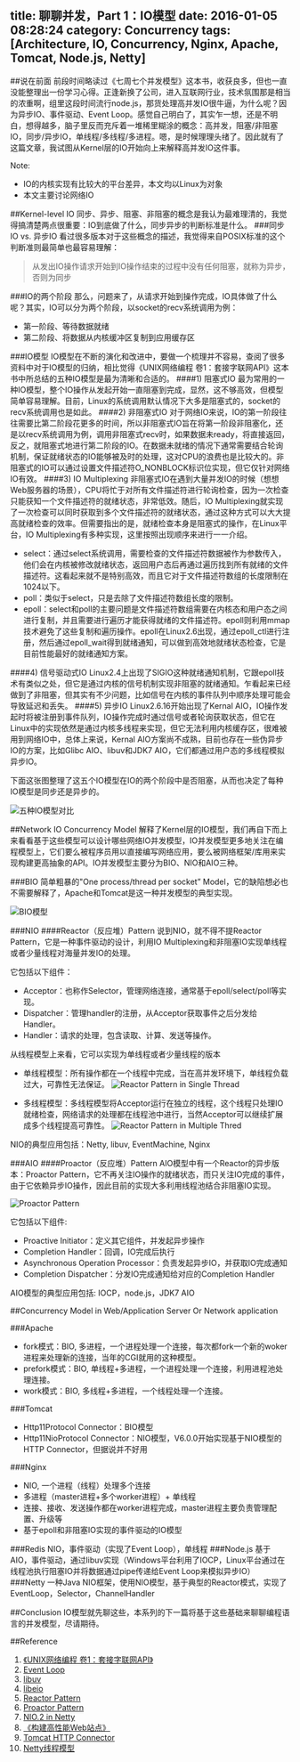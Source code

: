 title: 聊聊并发，Part 1：IO模型
date: 2016-01-05 08:28:24
category: Concurrency
tags: [Architecture, IO, Concurrency, Nginx, Apache, Tomcat, Node.js, Netty]
---

##说在前面
前段时间略读过《七周七个并发模型》这本书，收获良多，但也一直没能整理出一份学习心得。正逢新换了公司，进入互联网行业，技术氛围那是相当的浓重啊，组里这段时间流行node.js，那货处理高并发IO很牛逼，为什么呢？因为异步IO、事件驱动、Event Loop。感觉自己明白了，其实乍一想，还是不明白，想得越多，脑子里反而充斥着一堆稀里糊涂的概念：高并发，阻塞/非阻塞IO，同步/异步IO，单线程/多线程/多进程。嗯，是时候理理头绪了。因此就有了这篇文章，我试图从Kernel层的IO开始向上来解释高并发IO这件事。<!-- more -->

Note:
- IO的内核实现有比较大的平台差异，本文均以Linux为对象
- 本文主要讨论网络IO

##Kernel-level IO
同步、异步、阻塞、非阻塞的概念是我认为最难理清的，我觉得搞清楚两点很重要：IO到底做了什么，同步异步的判断标准是什么。
###同步IO vs. 异步IO
看过很多版本对于这些概念的描述，我觉得来自POSIX标准的这个判断准则最简单也最容易理解：

>从发出IO操作请求开始到IO操作结束的过程中没有任何阻塞，就称为异步，否则为同步

###IO的两个阶段
那么，问题来了，从请求开始到操作完成，IO具体做了什么呢？其实，IO可以分为两个阶段，以socket的recv系统调用为例：
- 第一阶段、等待数据就绪
- 第二阶段、将数据从内核缓冲区复制到应用缓存区

###IO模型
IO模型在不断的演化和改进中，要做一个梳理并不容易，查阅了很多资料中对于IO模型的归纳，相比觉得《UNIX网络编程 卷1：套接字联网API》这本书中所总结的五种IO模型是最为清晰和合适的。
####1) 阻塞式IO
最为常用的一种IO模型，整个IO操作从发起开始一直阻塞到完成，显然，这不够高效，但模型简单容易理解。目前，Linux的系统调用默认情况下大多是阻塞式的，socket的recv系统调用也是如此。
####2) 非阻塞式IO
对于网络IO来说，IO的第一阶段往往需要比第二阶段花更多的时间，所以非阻塞式IO旨在将第一阶段非阻塞化，还是以recv系统调用为例，调用非阻塞式recv时，如果数据未ready，将直接返回，反之，就阻塞式地进行第二阶段的IO。在数据未就绪的情况下通常需要结合轮询机制，保证就绪状态的IO能够被及时的处理，这对CPU的浪费也是比较大的。非阻塞式的IO可以通过设置文件描述符O_NONBLOCK标识位实现，但它仅针对网络IO有效。
####3) IO Multiplexing
非阻塞式IO在遇到大量并发IO的时候（想想Web服务器的场景），CPU将忙于对所有文件描述符进行轮询检查，因为一次检查只能获知一个文件描述符的就绪状态，非常低效。随后，IO Multiplexing就实现了一次检查可以同时获取到多个文件描述符的就绪状态，通过这种方式可以大大提高就绪检查的效率。但需要指出的是，就绪检查本身是阻塞式的操作，在Linux平台，IO Multiplexing有多种实现，这里按照出现顺序来进行一一介绍。
- select：通过select系统调用，需要检查的文件描述符数据被作为参数传入，他们会在内核被修改就绪状态，返回用户态后再通过遍历找到所有就绪的文件描述符。这看起来就不是特别高效，而且它对于文件描述符数组的长度限制在1024以下。
- poll：类似于select，只是去除了文件描述符数组长度的限制。
- epoll：select和poll的主要问题是文件描述符数组需要在内核态和用户态之间进行复制，并且需要进行遍历才能获得就绪的文件描述符。epoll则利用mmap技术避免了这些复制和遍历操作。epoll在Linux2.6出现，通过epoll_ctl进行注册，然后通过epoll_wait得到就绪通知，可以做到高效地就绪状态检查，它是目前性能最好的就绪通知方案。

####4) 信号驱动式IO
Linux2.4上出现了SIGIO这种就绪通知机制，它跟epoll技术有类似之处，但它是通过内核的信号机制实现非阻塞的就绪通知。乍看起来已经做到了非阻塞，但其实有不少问题，比如信号在内核的事件队列中顺序处理可能会导致延迟和丢失。
####5) 异步IO
Linux2.6.16开始出现了Kernal AIO，IO操作发起时将被注册到事件队列，IO操作完成时通过信号或者轮询获取状态，但它在Linux中的实现依然是通过内核多线程来实现，但它无法利用内核缓存区，很难被用到网络IO中，总体上来说，Kernal AIO方案尚不成熟，目前也存在一些伪异步IO的方案，比如Glibc AIO、libuv和JDK7 AIO，它们都通过用户态的多线程模拟异步IO。


下面这张图整理了这五个IO模型在IO的两个阶段中是否阻塞，从而也决定了每种IO模型是同步还是异步的。

![五种IO模型对比](/img/io-models.png)

##Network IO Concurrency Model
解释了Kernel层的IO模型，我们再自下而上来看看基于这些模型可以设计哪些网络IO并发模型，IO并发模型更多地关注在编程模型上，它们要么被程序员用以直接编写网络应用，要么被网络框架/库用来实现构建更高抽象的API。IO并发模型主要分为BIO、NIO和AIO三种。

###BIO
简单粗暴的"One process/thread per socket” Model，它的缺陷想必也不需要解释了，Apache和Tomcat是这一种并发模型的典型实现。

![BIO模型](/img/bio.png)

###NIO
####Reactor（反应堆）Pattern
说到NIO，就不得不提Reactor Pattern，它是一种事件驱动的设计，利用IO Multiplexing和非阻塞IO实现单线程或者少量线程对海量并发IO的处理。

它包括以下组件：
- Acceptor：也称作Selector，管理网络连接，通常基于epoll/select/poll等实现。
- Dispatcher：管理handler的注册，从Acceptor获取事件之后分发给Handler。
- Handler：请求的处理，包含读取、计算、发送等操作。

从线程模型上来看，它可以实现为单线程或者少量线程的版本
- 单线程模型：所有操作都在一个线程中完成，当在高并发环境下，单线程负载过大，可靠性无法保证。
![Reactor Pattern in Single Thread](/img/reactor-single.png)


- 多线程模型：多线程模型将Acceptor运行在独立的线程，这个线程只处理IO就绪检查，网络请求的处理都在线程池中进行，当然Acceptor可以继续扩展成多个线程提高可靠性。
![Reactor Pattern in Multiple Thred](/img/reactor-multiple.png)

NIO的典型应用包括：Netty, libuv, EventMachine, Nginx


###AIO
####Proactor（反应堆）Pattern
AIO模型中有一个Reactor的异步版本：Proactor Pattern，它不再关注IO操作的就绪状态，而只关注IO完成的事件，由于它依赖异步IO操作，因此目前的实现大多利用线程池结合非阻塞IO实现。

![Proactor Pattern](/img/proactor.png)

它包括以下组件:
- Proactive Initiator：定义其它组件，并发起异步操作
- Completion Handler：回调，IO完成后执行
- Asynchronous Operation Processor：负责发起异步IO，并获取IO完成通知
- Completion Dispatcher：分发IO完成通知给对应的Completion Handler

AIO模型的典型应用包括: IOCP，node.js，JDK7 AIO


##Concurrency Model in Web/Application Server Or Network application

###Apache
- fork模式：BIO, 多进程，一个进程处理一个连接，每次都fork一个新的woker进程来处理新的连接，当年的CGI就用的这种模型。
- prefork模式：BIO, 单线程+多进程，一个进程处理一个连接，利用进程池处理连接。
- work模式：BIO, 多线程+多进程，一个线程处理一个连接。

###Tomcat
- Http11Protocol Connector：BIO模型
- Http11NioProtocol Connector：NIO模型，V6.0.0开始实现基于NIO模型的HTTP Connector，但据说并不好用

###Nginx
- NIO, 一个进程（线程）处理多个连接
- 多进程（master进程+多个worker进程）+ 单线程
- 连接、接收、发送操作都在worker进程完成，master进程主要负责管理配置、升级等
- 基于epoll和非阻塞IO实现的事件驱动的IO模型

###Redis
NIO，事件驱动（实现了Event Loop），单线程
###Node.js
基于AIO，事件驱动，通过libuv实现（Windows平台利用了IOCP，Linux平台通过在线程池执行阻塞IO并将数据通过pipe传递给Event Loop来模拟异步IO）
###Netty
一种Java NIO框架，使用NIO模型，基于典型的Reactor模式，实现了EventLoop，Selector，ChannelHandler

##Conclusion
IO模型就先聊这些，本系列的下一篇将基于这些基础来聊聊编程语言的并发模型，尽请期待。


##Reference

1. [《UNIX网络编程 卷1：套接字联网API》](http://book.douban.com/subject/4859464/)
2. [Event Loop](https://en.wikipedia.org/wiki/Event_loop)
3. [libuv](http://docs.libuv.org/en/v1.x/)
4. [libeio](http://software.schmorp.de/pkg/libeio.html)
5. [Reactor Pattern](https://en.wikipedia.org/wiki/Reactor_pattern)
6. [Proactor Pattern](https://en.wikipedia.org/wiki/Proactor_pattern)
7. [NIO.2 in Netty](https://github.com/netty/netty/issues/2515)
8. [《构建高性能Web站点》](http://book.douban.com/subject/3924175/)
9. [Tomcat HTTP Connector](https://tomcat.apache.org/tomcat-7.0-doc/config/http.html)
10. [Netty线程模型](http://www.infoq.com/cn/articles/netty-threading-model)

